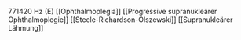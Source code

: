 771420 Hz (E)
[[Ophthalmoplegia]]
[[Progressive supranukleärer Ophthalmoplegie]]
[[Steele-Richardson-Olszewski]]
[[Supranukleärer Lähmung]]